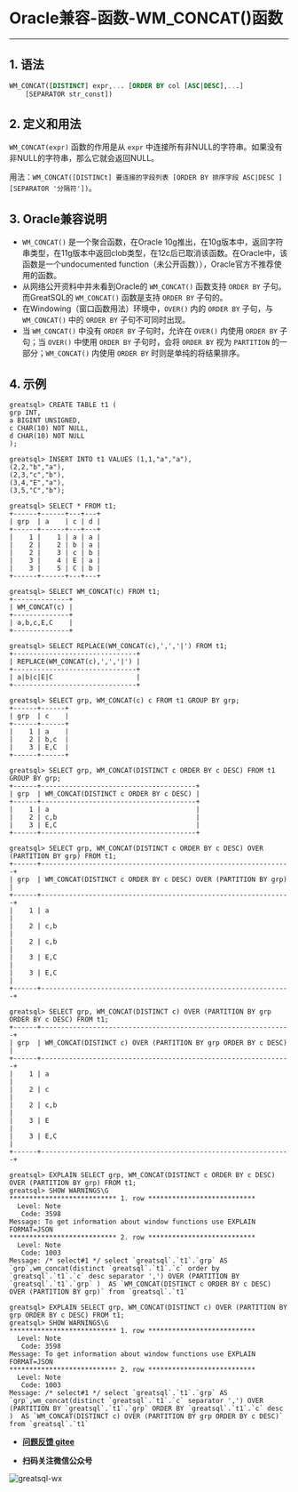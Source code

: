 # Oracle兼容-函数-WM_CONCAT()函数
---


## 1. 语法

```sql
WM_CONCAT([DISTINCT] expr,... [ORDER BY col [ASC|DESC],...]
    [SEPARATOR str_const])
```

## 2. 定义和用法
`WM_CONCAT(expr)` 函数的作用是从 `expr` 中连接所有非NULL的字符串。如果没有非NULL的字符串，那么它就会返回NULL。

用法：`WM_CONCAT([DISTINCt] 要连接的字段列表 [ORDER BY 排序字段 ASC|DESC ] [SEPARATOR '分隔符'])`。

## 3. Oracle兼容说明

- `WM_CONCAT()` 是一个聚合函数，在Oracle 10g推出，在10g版本中，返回字符串类型，在11g版本中返回clob类型，在12c后已取消该函数。在Oracle中，该函数是一个undocumented function（未公开函数）），Oracle官方不推荐使用的函数。
- 从网络公开资料中并未看到Oracle的 `WM_CONCAT()` 函数支持 `ORDER BY` 子句。而GreatSQL的 `WM_CONCAT()` 函数是支持 `ORDER BY` 子句的。
- 在Windowing（窗口函数用法）环境中，`OVER()` 内的 `ORDER BY` 子句，与 `WM_CONCAT()` 中的 `ORDER BY` 子句不可同时出现。
- 当 `WM_CONCAT()` 中没有 `ORDER BY` 子句时，允许在 `OVER()` 内使用 `ORDER BY` 子句；当 `OVER()` 中使用 `ORDER BY` 子句时，会将 `ORDER BY` 视为 `PARTITION` 的一部分；`WM_CONCAT()` 内使用 `ORDER BY` 时则是单纯的将结果排序。

## 4. 示例

```
greatsql> CREATE TABLE t1 (
grp INT,
a BIGINT UNSIGNED,
c CHAR(10) NOT NULL,
d CHAR(10) NOT NULL
);

greatsql> INSERT INTO t1 VALUES (1,1,"a","a"),
(2,2,"b","a"),
(2,3,"c","b"),
(3,4,"E","a"),
(3,5,"C","b");

greatsql> SELECT * FROM t1;
+------+------+---+---+
| grp  | a    | c | d |
+------+------+---+---+
|    1 |    1 | a | a |
|    2 |    2 | b | a |
|    2 |    3 | c | b |
|    3 |    4 | E | a |
|    3 |    5 | C | b |
+------+------+---+---+

greatsql> SELECT WM_CONCAT(c) FROM t1;
+--------------+
| WM_CONCAT(c) |
+--------------+
| a,b,c,E,C    |
+--------------+

greatsql> SELECT REPLACE(WM_CONCAT(c),',','|') FROM t1;
+-------------------------------+
| REPLACE(WM_CONCAT(c),',','|') |
+-------------------------------+
| a|b|c|E|C                     |
+-------------------------------+

greatsql> SELECT grp, WM_CONCAT(c) c FROM t1 GROUP BY grp;
+------+------+
| grp  | c    |
+------+------+
|    1 | a    |
|    2 | b,c  |
|    3 | E,C  |
+------+------+

greatsql> SELECT grp, WM_CONCAT(DISTINCT c ORDER BY c DESC) FROM t1 GROUP BY grp;
+------+---------------------------------------+
| grp  | WM_CONCAT(DISTINCT c ORDER BY c DESC) |
+------+---------------------------------------+
|    1 | a                                     |
|    2 | c,b                                   |
|    3 | E,C                                   |
+------+---------------------------------------+

greatsql> SELECT grp, WM_CONCAT(DISTINCT c ORDER BY c DESC) OVER (PARTITION BY grp) FROM t1;
+------+---------------------------------------------------------------+
| grp  | WM_CONCAT(DISTINCT c ORDER BY c DESC) OVER (PARTITION BY grp) |
+------+---------------------------------------------------------------+
|    1 | a                                                             |
|    2 | c,b                                                           |
|    2 | c,b                                                           |
|    3 | E,C                                                           |
|    3 | E,C                                                           |
+------+---------------------------------------------------------------+

greatsql> SELECT grp, WM_CONCAT(DISTINCT c) OVER (PARTITION BY grp ORDER BY c DESC) FROM t1;
+------+---------------------------------------------------------------+
| grp  | WM_CONCAT(DISTINCT c) OVER (PARTITION BY grp ORDER BY c DESC) |
+------+---------------------------------------------------------------+
|    1 | a                                                             |
|    2 | c                                                             |
|    2 | c,b                                                           |
|    3 | E                                                             |
|    3 | E,C                                                           |
+------+---------------------------------------------------------------+

greatsql> EXPLAIN SELECT grp, WM_CONCAT(DISTINCT c ORDER BY c DESC) OVER (PARTITION BY grp) FROM t1;
greatsql> SHOW WARNINGS\G
*************************** 1. row ***************************
  Level: Note
   Code: 3598
Message: To get information about window functions use EXPLAIN FORMAT=JSON
*************************** 2. row ***************************
  Level: Note
   Code: 1003
Message: /* select#1 */ select `greatsql`.`t1`.`grp` AS `grp`,wm_concat(distinct `greatsql`.`t1`.`c` order by `greatsql`.`t1`.`c` desc separator ',') OVER (PARTITION BY `greatsql`.`t1`.`grp` )  AS `WM_CONCAT(DISTINCT c ORDER BY c DESC) OVER (PARTITION BY grp)` from `greatsql`.`t1`

greatsql> EXPLAIN SELECT grp, WM_CONCAT(DISTINCT c) OVER (PARTITION BY grp ORDER BY c DESC) FROM t1;
greatsql> SHOW WARNINGS\G
*************************** 1. row ***************************
  Level: Note
   Code: 3598
Message: To get information about window functions use EXPLAIN FORMAT=JSON
*************************** 2. row ***************************
  Level: Note
   Code: 1003
Message: /* select#1 */ select `greatsql`.`t1`.`grp` AS `grp`,wm_concat(distinct `greatsql`.`t1`.`c` separator ',') OVER (PARTITION BY `greatsql`.`t1`.`grp` ORDER BY `greatsql`.`t1`.`c` desc )  AS `WM_CONCAT(DISTINCT c) OVER (PARTITION BY grp ORDER BY c DESC)` from `greatsql`.`t1`
```




- **[问题反馈 gitee](https://gitee.com/GreatSQL/GreatSQL-Manual/issues)**

- **扫码关注微信公众号**

![greatsql-wx](../greatsql-wx.jpg)
